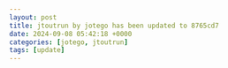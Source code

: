 ```yaml
---
layout: post
title: jtoutrun by jotego has been updated to 8765cd7
date: 2024-09-08 05:42:18 +0000
categories: [jotego, jtoutrun]
tags: [update]
---
```


